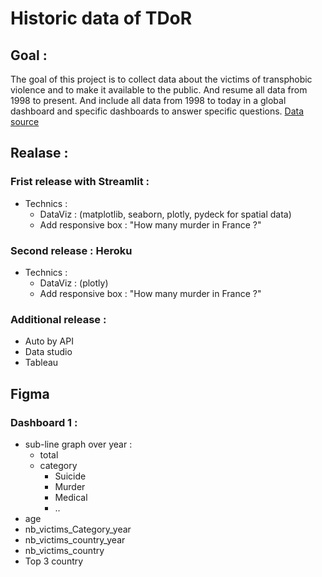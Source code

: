 # Historic data of TDoR 
## Goal :
The goal of this project is to collect data about the victims of transphobic violence and to make it available to the public. And resume all data from 1998 to present.  And include all data from 1998 to today in a global dashboard and specific dashboards to answer specific questions. [Data source](https://tdor.translivesmatter.info/reports?view=map])

## Realase :
### Frist release with Streamlit :
  * Technics :
      * DataViz : (matplotlib, seaborn, plotly,  pydeck  for spatial data)
      * Add responsive box : "How many murder in France ?"

  
### Second release : Heroku
  * Technics :
      * DataViz : (plotly)
      * Add responsive box : "How many murder in France ?"

### Additional release :
  * Auto by API
  * Data studio 
  * Tableau 

## Figma 
### Dashboard 1 : 
* sub-line graph over year : 
  * total 
  * category 
    * Suicide
    * Murder
    * Medical 
    * .. 
* age
* nb_victims_Category_year
* nb_victims_country_year
* nb_victims_country
* Top 3 country
  